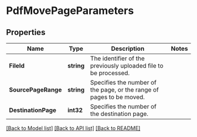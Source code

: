 # PdfMovePageParameters

## Properties

Name | Type | Description | Notes
------------ | ------------- | ------------- | -------------
**FileId** | **string** | The identifier of the previously uploaded file to be processed. | 
**SourcePageRange** | **string** | Specifies the number of the page, or the range of pages to be moved. | 
**DestinationPage** | **int32** | Specifies the number of the destination page. | 

[[Back to Model list]](../README.md#documentation-for-models) [[Back to API list]](../README.md#documentation-for-api-endpoints) [[Back to README]](../README.md)


